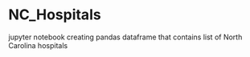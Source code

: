 # NC_Hospitals
jupyter notebook creating pandas dataframe that contains list of North Carolina hospitals 
